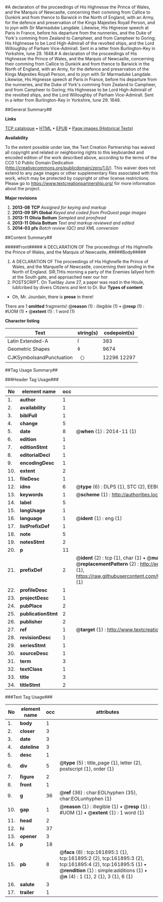#A declaration of the proceedings of His Highnesse the Prince of Wales, and the Marquis of Newcaslte, concerning their comming from Callice to Dunkirk and from thence to Barwick in the North of England, with an Army, for the defence and preservation of the Kings Majesties Royall Person, and to joyn with Sir Marmaduke Langdale. Likewise, His Hignesse speech at Paris in France, before his departure from the nunneries, and the Duke of York's comming from Zealand to Campheer, and from Campheer to Goring; His Highnesse to be Lord High-Admirall of the revolted ships, and the Lord Willoughby of Parham Vice-Admirall. Sent in a letter from Burlington-Key in Yorkshire, Iune 29. 1648.#
A declaration of the proceedings of His Highnesse the Prince of Wales, and the Marquis of Newcaslte, concerning their comming from Callice to Dunkirk and from thence to Barwick in the North of England, with an Army, for the defence and preservation of the Kings Majesties Royall Person, and to joyn with Sir Marmaduke Langdale. Likewise, His Hignesse speech at Paris in France, before his departure from the nunneries, and the Duke of York's comming from Zealand to Campheer, and from Campheer to Goring; His Highnesse to be Lord High-Admirall of the revolted ships, and the Lord Willoughby of Parham Vice-Admirall. Sent in a letter from Burlington-Key in Yorkshire, Iune 29. 1648.

##General Summary##

**Links**

[TCP catalogue](http://www.ota.ox.ac.uk/tcp/)  • 
[HTML](http://tei.it.ox.ac.uk/tcp/Texts-HTML/free/A82/A82221.html)  • 
[EPUB](http://tei.it.ox.ac.uk/tcp/Texts-EPUB/free/A82/A82221.epub) • 
[Page images (Historical Texts)](https://historicaltexts.jisc.ac.uk/eebo-99864560e)

**Availability**

To the extent possible under law, the Text Creation Partnership has waived all copyright and related or neighboring rights to this keyboarded and encoded edition of the work described above, according to the terms of the CC0 1.0 Public Domain Dedication (http://creativecommons.org/publicdomain/zero/1.0/). This waiver does not extend to any page images or other supplementary files associated with this work, which may be protected by copyright or other license restrictions. Please go to https://www.textcreationpartnership.org/ for more information about the project.

**Major revisions**

1. __2013-08__ __TCP__ *Assigned for keying and markup*
1. __2013-09__ __SPi Global__ *Keyed and coded from ProQuest page images*
1. __2013-11__ __Olivia Bottum__ *Sampled and proofread*
1. __2013-11__ __Olivia Bottum__ *Text and markup reviewed and edited*
1. __2014-03__ __pfs__ *Batch review (QC) and XML conversion*

##Content Summary##

#####Front#####
A DECLARATION OF The proceedings of His Highneſſe the Prince of Wales, and the Marquis of Newcastle,
#####Body#####

1. A DECLARATION OF The proceedings of His Highneſſe the Prince of Wales, and the Marqueſſe of Newcastle, concerning their landing in the North of England.
SIR,THis morning a party of the Enemies ſallyed forth at the South gate, and approached neer our hor
1. POSTSCRIPT.
On Tueſday June 27, a paper was read in the Houſe, ſubſcribed by divers Citizens and ſent to Dr. Bur
**Types of content**

  * Oh, Mr. Jourdain, there is **prose** in there!

There are 1 **omitted** fragments! 
 @__reason__ (1) : illegible (1)  •  @__resp__ (1) : #UOM (1)  •  @__extent__ (1) : 1 word (1)

**Character listing**


|Text|string(s)|codepoint(s)|
|---|---|---|
|Latin Extended-A|ſ|383|
|Geometric Shapes|◊|9674|
|CJKSymbolsandPunctuation|〈〉|12296 12297|

##Tag Usage Summary##

###Header Tag Usage###

|No|element name|occ|attributes|
|---|---|---|---|
|1.|__author__|1||
|2.|__availability__|1||
|3.|__biblFull__|1||
|4.|__change__|5||
|5.|__date__|8| @__when__ (1) : 2014-11 (1)|
|6.|__edition__|1||
|7.|__editionStmt__|1||
|8.|__editorialDecl__|1||
|9.|__encodingDesc__|1||
|10.|__extent__|2||
|11.|__fileDesc__|1||
|12.|__idno__|6| @__type__ (6) : DLPS (1), STC (2), EEBO-CITATION (1), PROQUEST (1), VID (1)|
|13.|__keywords__|1| @__scheme__ (1) : http://authorities.loc.gov/ (1)|
|14.|__label__|5||
|15.|__langUsage__|1||
|16.|__language__|1| @__ident__ (1) : eng (1)|
|17.|__listPrefixDef__|1||
|18.|__note__|5||
|19.|__notesStmt__|2||
|20.|__p__|11||
|21.|__prefixDef__|2| @__ident__ (2) : tcp (1), char (1)  •  @__matchPattern__ (2) : ([0-9\-]+):([0-9IVX]+) (1), (.+) (1)  •  @__replacementPattern__ (2) : http://eebo.chadwyck.com/downloadtiff?vid=$1&page=$2 (1), https://raw.githubusercontent.com/textcreationpartnership/Texts/master/tcpchars.xml#$1 (1)|
|22.|__profileDesc__|1||
|23.|__projectDesc__|1||
|24.|__pubPlace__|2||
|25.|__publicationStmt__|2||
|26.|__publisher__|2||
|27.|__ref__|1| @__target__ (1) : http://www.textcreationpartnership.org/docs/. (1)|
|28.|__revisionDesc__|1||
|29.|__seriesStmt__|1||
|30.|__sourceDesc__|1||
|31.|__term__|3||
|32.|__textClass__|1||
|33.|__title__|3||
|34.|__titleStmt__|2||


###Text Tag Usage###

|No|element name|occ|attributes|
|---|---|---|---|
|1.|__body__|1||
|2.|__closer__|3||
|3.|__date__|3||
|4.|__dateline__|3||
|5.|__desc__|1||
|6.|__div__|5| @__type__ (5) : title_page (1), letter (2), postscript (1), order (1)|
|7.|__figure__|2||
|8.|__front__|1||
|9.|__g__|36| @__ref__ (36) : char:EOLhyphen (35), char:EOLunhyphen (1)|
|10.|__gap__|1| @__reason__ (1) : illegible (1)  •  @__resp__ (1) : #UOM (1)  •  @__extent__ (1) : 1 word (1)|
|11.|__head__|2||
|12.|__hi__|37||
|13.|__opener__|3||
|14.|__p__|18||
|15.|__pb__|8| @__facs__ (8) : tcp:161895:1 (1), tcp:161895:2 (2), tcp:161895:3 (2), tcp:161895:4 (2), tcp:161895:5 (1)  •  @__rendition__ (1) : simple:additions (1)  •  @__n__ (4) : 1 (1), 2 (1), 3 (1), 6 (1)|
|16.|__salute__|3||
|17.|__trailer__|1||
